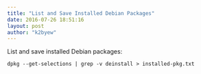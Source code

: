```yaml
---
title: "List and Save Installed Debian Packages"
date: 2016-07-26 18:51:16
layout: post
author: "k2byew"
---
```

List and save installed Debian packages:

`dpkg --get-selections | grep -v deinstall > installed-pkg.txt`
